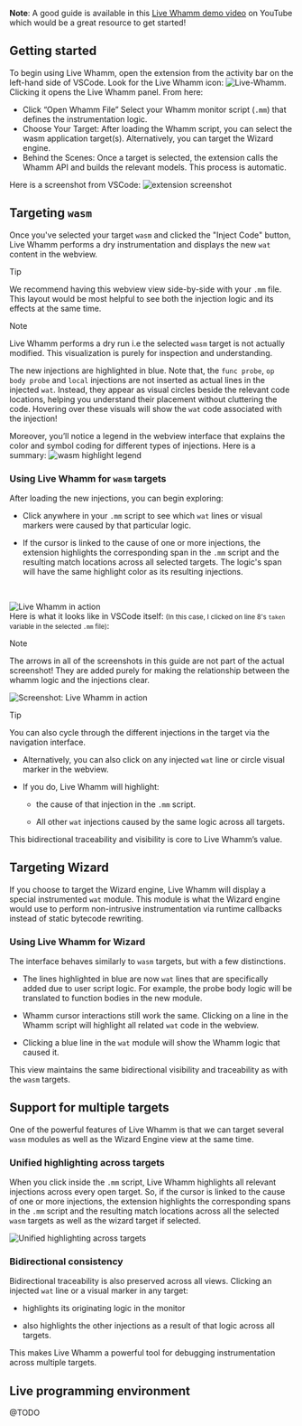 <b>Note</b>: A good guide is available in this [Live Whamm demo video](https://www.youtube.com/watch?v=RmWPOX-mJ4g) on YouTube which would be a great resource to get started!

## Getting started
To begin using Live Whamm, open the extension from the activity bar on the left-hand side of VSCode. Look for the Live Whamm icon: ![Live-Whamm](./media/live-whamm.svg). Clicking it opens the Live Whamm panel. From here:

* Click “Open Whamm File”
    Select your Whamm monitor script (`.mm`) that defines the instrumentation logic.
    <br>
* Choose Your Target:
    After loading the Whamm script, you can select the wasm application target(s). Alternatively, you can target the Wizard engine.
    <br>
* Behind the Scenes:
    Once a target is selected, the extension calls the Whamm API and builds the relevant models. This process is automatic.

Here is a screenshot from VSCode:
![extension screenshot](./media/guide/getting-started.png)

## Targeting `wasm`
Once you've selected your target `wasm` and clicked the "Inject Code" button, Live Whamm performs a dry instrumentation and displays the new `wat` content in the webview.

> [!TIP]
> We recommend having this webview view side-by-side with your `.mm` file. This layout would be most helpful to see both the injection logic and its effects at the same time.

> [!NOTE]  
> Live Whamm performs a dry run i.e the selected `wasm` target is not actually modified. This visualization is purely for inspection and understanding.

The new injections are highlighted in blue. Note that, the `func probe`, `op body probe` and `local` injections are not inserted as actual lines in the injected `wat`. Instead, they appear as visual circles beside the relevant code locations, helping you understand their placement without cluttering the code. Hovering over these visuals will show the `wat` code associated with the injection!

Moreover, you’ll notice a legend in the webview interface that explains the color and symbol coding for different types of injections. Here is a summary:
![wasm highlight legend](image.png)

### Using Live Whamm for `wasm` targets
After loading the new injections, you can begin exploring:

* Click anywhere in your `.mm` script to see which `wat` lines or visual markers were caused by that particular logic.

* If the cursor is linked to the cause of one or more injections, the extension highlights the corresponding span in the `.mm` script and the resulting match locations across all selected targets. The logic's span will have the same highlight color as its resulting injections.

<br>

![Live Whamm in action](media/guide/live-whamm-usage.png)
<br>
Here is what it looks like in VSCode itself: <small>(In this case, I clicked on line 8's `taken` variable in the selected `.mm` file)</small>:
> [!NOTE]  
> The arrows in all of the screenshots in this guide are not part of the actual screenshot! They are added purely for making the relationship between the whamm logic and the injections clear.

![Screenshot: Live Whamm in action](media/guide/live-whamm-usage-screenshot.png)


> [!TIP]
> You can also cycle through the different injections in the target via the navigation interface.

* Alternatively, you can also click on any injected `wat` line or circle visual marker in the webview.

* If you do, Live Whamm will highlight:

    * the cause of that injection in the `.mm` script.

    * All other `wat` injections caused by the same logic across all targets.

This bidirectional traceability and visibility is core to Live Whamm’s value.

## Targeting Wizard 
If you choose to target the Wizard engine, Live Whamm will display a special instrumented `wat` module. This module is what the Wizard engine would use to perform non-intrusive instrumentation via runtime callbacks instead of static bytecode rewriting.

### Using Live Whamm for Wizard
The interface behaves similarly to `wasm` targets, but with a few distinctions.

* The lines highlighted in blue are now `wat` lines that are specifically added due to user script logic. For example, the probe body logic will be translated to function bodies in the new module.

* Whamm cursor interactions still work the same. Clicking on a line in the Whamm script will highlight all related `wat` code in the webview.

* Clicking a blue line in the `wat` module will show the Whamm logic that caused it.

This view maintains the same bidirectional visibility and traceability as with the `wasm` targets.

## Support for multiple targets 
One of the powerful features of Live Whamm is that we can target several `wasm` modules as well as the Wizard Engine view at the same time.

### Unified highlighting across targets
When you click inside the `.mm` script, Live Whamm highlights all relevant injections across every open target. So, if the cursor is linked to the cause of one or more injections, the extension highlights the corresponding spans in the `.mm` script and the resulting match locations across all the selected `wasm` targets as well as the wizard target if selected.

![Unified highlighting across targets](media/guide/unified-highlighting-screenshot.png)

### Bidirectional consistency
Bidirectional traceability is also preserved across all views. Clicking an injected `wat` line or a visual marker in any target:

* highlights its originating logic in the monitor

* also highlights the other injections as a result of that logic across all targets.

This makes Live Whamm a powerful tool for debugging instrumentation across multiple targets.

## Live programming environment
@TODO